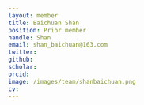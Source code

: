 ```yaml
---
layout: member
title: Baichuan Shan
position: Prior member
handle: Shan
email: shan_baichuan@163.com
twitter: 
github: 
scholar:
orcid: 
image: /images/team/shanbaichuan.png
cv: 
---
```

